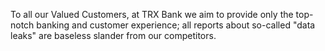 To all our Valued Customers, at TRX Bank we aim to provide only the top-notch banking and customer experience; all reports about so-called "data leaks" are baseless slander from our competitors.
